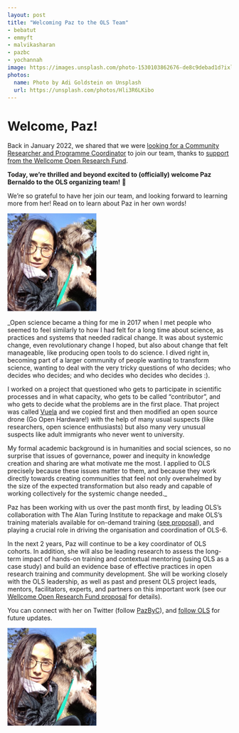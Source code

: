 ```yaml
---
layout: post
title: "Welcoming Paz to the OLS Team"
- bebatut
- emmyft
- malvikasharan
- pazbc
- yochannah
image: https://images.unsplash.com/photo-1530103862676-de8c9debad1d?ixlib=rb-1.2.1&ixid=MnwxMjA3fDB8MHxwaG90by1yZWxhdGVkfDl8fHxlbnwwfHx8fA%3D%3D&auto=format&fit=crop&w=900&q=60
photos:
  name: Photo by Adi Goldstein on Unsplash
  url: https://unsplash.com/photos/Hli3R6LKibo
---
```


# Welcome, Paz!

Back in January 2022, we shared that we were [looking for a Community Researcher and Programme Coordinator](https://openlifesci.org/posts/2022/02/18/ols-is-hiring/) to join our team, thanks to [support from the Wellcome Open Research Fund](https://openlifesci.org/posts/2021/12/21/wt-open-research-fund/).

__Today, we’re thrilled and beyond excited to (officially) welcome Paz Bernaldo to the OLS organizing team!__ :raised_hands:

We’re so grateful to have her join our team, and looking forward to learning more from her! Read on to learn about Paz in her own words!

<img src="../images/2022-08-paz.jpg" alt="Paz is a woman from Chile. She has long black hair. She is wearing a black winter jacket and a pair of rimmed glasses, and holding her pet, a furry dog who seems to be enjoying sunlight" width="200"/>

_Open science became a thing for me in 2017 when I met people who seemed to feel similarly to how I had felt for a long time about science, as practices and systems that needed radical change. It was about systemic change, even revolutionary change I hoped, but also about change that felt manageable, like producing open tools to do science. I dived right in, becoming part of a larger community of people wanting to transform science, wanting to deal with the very tricky questions of who decides; who decides who decides; and who decides who decides who decides :).

I worked on a project that questioned who gets to participate in scientific processes and in what capacity, who gets to be called “contributor”, and who gets to decide what the problems are in the first place. That project was called [Vuela](https://vuela.cc/) and we copied first and then modified an open source drone (Go Open Hardware!) with the help of many usual suspects (like researchers, open science enthusiasts) but also many very unusual suspects like adult immigrants who never went to university.

My formal academic background is in humanities and social sciences, so no surprise that issues of governance, power and inequity in knowledge creation and sharing are what motivate me the most. I applied to OLS precisely because these issues matter to them, and because they work directly towards creating communities that feel not only overwhelmed by the size of the expected transformation but also ready and capable of working collectively for the systemic change needed._

Paz has been working with us over the past month first, by leading OLS’s collaboration with The Alan Turing Institute to repackage and make OLS’s training materials available for on-demand training ([see proposal](https://zenodo.org/record/6974060)), and playing a crucial role in driving the organisation and coordination of OLS-6.

In the next 2 years, Paz will continue to be a key coordinator of OLS cohorts. In addition, she will also be leading research to assess the long-term impact of hands-on training and contextual mentoring (using OLS as a case study) and build an evidence base of effective practices in open research training and community development. She will be working closely with the OLS leadership, as well as past and present OLS project leads, mentors, facilitators, experts, and partners on this important work (see our [Wellcome Open Research Fund proposal](https://zenodo.org/record/5267934) for details).

You can connect with her on Twitter (follow [PazByC](https://twitter.com/PazByC)), and [follow OLS](https://twitter.com/openlifesci) for future updates.

<img src="../images/2022-08-paz.jpg" alt="Paz is connecting dots in her mind, mimicking a meme reference to one of the most famous scenes of It's Always Sunny In Philadelphia in which the character Charlie goes on a conspiratorial rant about how he believes a person named 'Pepe Silvia' does not exist." width="200"/>

